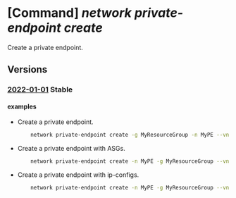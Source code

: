 # [Command] _network private-endpoint create_

Create a private endpoint.

## Versions

### [2022-01-01](/Resources/mgmt-plane/L3N1YnNjcmlwdGlvbnMve30vcmVzb3VyY2Vncm91cHMve30vcHJvdmlkZXJzL21pY3Jvc29mdC5uZXR3b3JrL3ByaXZhdGVlbmRwb2ludHMve30=/2022-01-01.xml) **Stable**

<!-- mgmt-plane /subscriptions/{}/resourcegroups/{}/providers/microsoft.network/privateendpoints/{} 2022-01-01 -->

#### examples

- Create a private endpoint.
    ```bash
        network private-endpoint create -g MyResourceGroup -n MyPE --vnet-name MyVnetName --subnet MySubnet --private-connection-resource-id "/subscriptions/00000000-0000-0000-0000-000000000000/resourceGroups/MyResourceGroup/providers/Microsoft.Network/privateLinkServices/MyPLS" --connection-name tttt -l centralus
    ```

- Create a private endpoint with ASGs.
    ```bash
        network private-endpoint create -n MyPE -g MyResourceGroup --vnet-name MyVnetName --subnet MySubnet --connection-name MyConnectionName --group-id MyGroupId --private-connection-resource-id MyResourceId --asg id=MyAsgId --asg id=MyAsgId
    ```

- Create a private endpoint with ip-configs.
    ```bash
        network private-endpoint create -n MyPE -g MyResourceGroup --vnet-name MyVnetName --subnet MySubnet --connection-name MyConnectionName --group-id MyGroupId --private-connection-resource-id MyResourceId --ip-configs [{name:Myipconfig1,group-id:MyGroupId ,member-name:MyMemberName,private-ip-address:10.0.0.4},{name:Myipconfig2,private-ip-address:10.0.0.6}]
    ```
